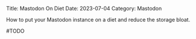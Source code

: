 Title: Mastodon On Diet
Date: 2023-07-04
Category: Mastodon

How to put your Mastodon instance on a diet and reduce the storage bloat.

#TODO
